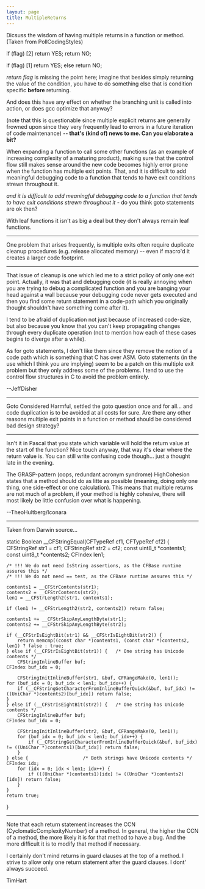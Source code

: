 ```yaml
---
layout: page
title: MultipleReturns
---
```




Dicsuss the wisdom of having multiple returns in a function or method.  (Taken from PollCodingStyles)

    
if (flag)                                            [2]
	return YES;
return NO;

if (flag)                                            [1]
	return YES;
else
        return NO;


*return flag* is missing the point here; imagine that besides simply returning the value of the condition, you have to do something else that is condition specific **before** returning. 

And does this have any effect on whether the branching unit is called into action, or does gcc optimize that anyway?

(note that this is questionable since multiple explicit returns are generally frowned upon since they very frequently lead to errors in a future iteration of code maintenance) **-- that's (kind of) news to me.  Can you elaborate a bit?**

When expanding a function to call some other functions (as an example of increasing complexity of a maturing product), making sure that the control flow still makes sense around the new code becomes highly error prone when the function has multiple exit points.  That, and it is difficult to add meaningful debugging code to a function that tends to have exit conditions strewn throughout it.

*and it is difficult to add meaningful debugging code to a function that tends to have exit conditions strewn throughout it* - do you think goto statements are ok then?

With leaf functions it isn't as big a deal but they don't always remain leaf functions.

----
One problem that arises frequently, is multiple exits often require duplicate cleanup procedures (e.g. release allocated memory)  -- even if macro'd it creates a larger code footprint.

----

That issue of cleanup is one which led me to a strict policy of only one exit point.  Actually, it was that and debugging code (it is really annoying when you are trying to debug a complicated function and you are banging your head against a wall because your debugging code never gets executed and then you find some return statement in a code-path which you originally thought shouldn't have something come after it).

I tend to be afraid of duplication not just because of increased code-size, but also because you know that you can't keep propagating changes through every duplicate operation (not to mention how each of these cases begins to diverge after a while).

As for goto statements, I don't like them since they remove the notion of a code path which is something that C has over ASM.  Goto statements (in the use which I think you are implying) seem to be a patch on this multiple exit problem but they only address some of the problems.  I tend to use the control flow structures in C to avoid the problem entirely.

--JeffDisher

----
Goto Considered Harmful, settled the goto question once and for all... and code duplication is to be avoided at all costs for sure.  Are there any other reasons multiple exit points in a function or method should be considered bad design strategy?

----

Isn't it in Pascal that you state which variable will hold the return value at the start of the function? Nice touch anyway, that way it's clear where the return value is. You can still write confusing code though... just a thought late in the evening.

The GRASP-pattern (oops, redundant acronym syndrome) HighCohesion states that a method should do as litte as possible (meaning, doing only one thing, one side-effect or one calculation). This means that multiple returns are not much of a problem, if your method is highly cohesive, there will most likely be little confusion over what is happening.

--TheoHultberg/Iconara 


----

Taken from Darwin source...

    
static Boolean __CFStringEqual(CFTypeRef cf1, CFTypeRef cf2) {
    CFStringRef str1 = cf1;
    CFStringRef str2 = cf2;
    const uint8_t *contents1;
    const uint8_t *contents2;
    CFIndex len1;

    /* !!! We do not need IsString assertions, as the CFBase runtime assures this */
    /* !!! We do not need == test, as the CFBase runtime assures this */

    contents1 = __CFStrContents(str1);
    contents2 = __CFStrContents(str2);
    len1 = __CFStrLength2(str1, contents1);

    if (len1 != __CFStrLength2(str2, contents2)) return false;

    contents1 += __CFStrSkipAnyLengthByte(str1);
    contents2 += __CFStrSkipAnyLengthByte(str2);

    if (__CFStrIsEightBit(str1) && __CFStrIsEightBit(str2)) {
        return memcmp((const char *)contents1, (const char *)contents2, len1) ? false : true;
    } else if (__CFStrIsEightBit(str1)) {	/* One string has Unicode contents */
        CFStringInlineBuffer buf;
	CFIndex buf_idx = 0;

        CFStringInitInlineBuffer(str1, &buf, CFRangeMake(0, len1));
	for (buf_idx = 0; buf_idx < len1; buf_idx++) {
	    if (__CFStringGetCharacterFromInlineBufferQuick(&buf, buf_idx) != ((UniChar *)contents2)[buf_idx]) return false;
  	}
    } else if (__CFStrIsEightBit(str2)) {	/* One string has Unicode contents */
        CFStringInlineBuffer buf;
	CFIndex buf_idx = 0;

        CFStringInitInlineBuffer(str2, &buf, CFRangeMake(0, len1));
        for (buf_idx = 0; buf_idx < len1; buf_idx++) {
            if (__CFStringGetCharacterFromInlineBufferQuick(&buf, buf_idx) != ((UniChar *)contents1)[buf_idx]) return false;
        }
    } else {					/* Both strings have Unicode contents */
	CFIndex idx;
        for (idx = 0; idx < len1; idx++) {
            if (((UniChar *)contents1)[idx] != ((UniChar *)contents2)[idx]) return false;
        }
    }
    return true;
}


----

Note that each return statement increases the CCN (CyclomaticComplexityNumber) of a method. In general, the higher the CCN of a method, the more likely it is for that method to have a bug. And the more difficult it is to modify that method if necessary. 

I certainly don't mind returns in guard clauses at the top of a method. I strive to allow only one return statement after the guard clauses. I dont' always succeed.

TimHart

